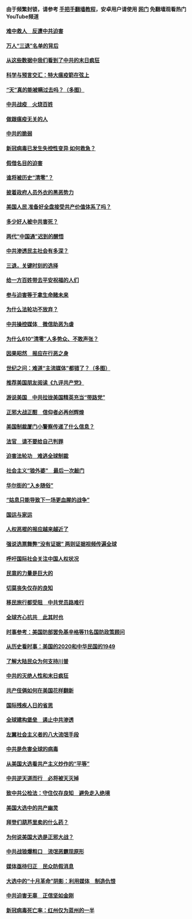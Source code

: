 #### 由于频繁封锁，请参考 [手把手翻墙教程](https://github.com/gfw-breaker/guides/wiki/)，安卓用户请使用 [网门](https://github.com/gfw-breaker/nogfw/blob/master/dl.md?t=01150000) 免翻墙观看热门YouTube频道 

#### [难中救人　反遭中共迫害](../pages/251/418414.md?t=01150000) 

#### [万人“三退”名单的背后](../pages/251/418505.md?t=01150000) 

#### [从这些数据中我们看到了中共的末日疯狂](../pages/251/418420.md?t=01150000) 

#### [科学与预言交汇：特大瘟疫箭在弦上](../pages/251/418266.md?t=01150000) 

#### [“天”真的能被瞒过去吗？（多图）](../pages/251/418308.md?t=01150000) 

#### [中共战疫　火烧百姓](../pages/251/418220.md?t=01150000) 

#### [做跟瘟疫无关的人](../pages/251/418171.md?t=01150000) 

#### [中共的脆弱](../pages/251/418196.md?t=01150000) 

#### [新冠病毒已发生失控性变异 如何救急？](../pages/251/418032.md?t=01150000) 

#### [假借名目的迫害](../pages/251/418055.md?t=01150000) 

#### [谁将被历史“清零”？](../pages/251/417485.md?t=01150000) 

#### [披着政府人员外衣的黑恶势力](../pages/251/417442.md?t=01150000) 

#### [美国人民 准备好全盘接受共产价值体系了吗？](../pages/251/417491.md?t=01150000) 

#### [多少好人被中共害死？](../pages/251/417144.md?t=01150000) 

#### [两代“中国通”迟到的醒悟](../pages/251/417064.md?t=01150000) 

#### [中共渗透民主社会有多深？](../pages/251/417063.md?t=01150000) 

#### [三退，关键时刻的选择](../pages/251/416969.md?t=01150000) 

#### [给一方百姓带去平安祝福的人们](../pages/251/416941.md?t=01150000) 

#### [参与迫害等于拿生命赌未来](../pages/251/416856.md?t=01150000) 

#### [为什么法轮功不放弃？](../pages/251/416864.md?t=01150000) 

#### [中共操控媒体　微信助恶为虐](../pages/251/416724.md?t=01150000) 

#### [为什么610“清零”人多势众、不敢声张？](../pages/251/416632.md?t=01150000) 

#### [因果昭然　报应在行恶之身](../pages/251/416582.md?t=01150000) 

#### [世纪之问：难道“主流媒体”都错了？（多图）](../pages/251/416571.md?t=01150000) 

#### [推荐美国朋友阅读《九评共产党》](../pages/251/416510.md?t=01150000) 

#### [游说美国　中共拉拢美国精英充当“带路党”](../pages/251/416529.md?t=01150000) 

#### [正邪大战正酣　信仰者必再创辉煌](../pages/251/416433.md?t=01150000) 

#### [美国制裁厦门小警察传递了什么信息？](../pages/251/416432.md?t=01150000) 

#### [法官　请不要给自己判罪](../pages/251/416379.md?t=01150000) 

#### [迫害法轮功　难逃全球制裁](../pages/251/416380.md?t=01150000) 

#### [社会主义“狼外婆”　最后一次敲门](../pages/251/416394.md?t=01150000) 

#### [华尔街的“入乡随俗”](../pages/251/416395.md?t=01150000) 

#### [“姑息只能导致下一场更血腥的战争”](../pages/251/416223.md?t=01150000) 

#### [国运与家运](../pages/251/416224.md?t=01150000) 

#### [人权恶棍的报应越来越近了](../pages/251/416276.md?t=01150000) 

#### [强说选票舞弊“没有证据” 两则证据视频传遍全球](../pages/251/416227.md?t=01150000) 

#### [呼吁国际社会关注中国人权状况](../pages/251/416135.md?t=01150000) 

#### [民意的力量是巨大的](../pages/251/416222.md?t=01150000) 

#### [切莫丧失仅存的良知](../pages/251/416134.md?t=01150000) 

#### [移民旅行都受阻　中共党员路难行](../pages/251/416033.md?t=01150000) 

#### [全球齐心抗共　此其时也](../pages/251/415989.md?t=01150000) 

#### [时事参考：美国防部罢免基辛格等11名国防政策顾问](../pages/251/415970.md?t=01150000) 

#### [从历史看时事：美国的2020和中华民国的1949](../pages/251/415949.md?t=01150000) 

#### [了解大陆民众为何支持川普](../pages/251/415950.md?t=01150000) 

#### [中共的灭绝人性和末日疯狂](../pages/251/415944.md?t=01150000) 

#### [共产伎俩如何在美国花样翻新](../pages/251/415908.md?t=01150000) 

#### [国际残疾人日的省思](../pages/251/415849.md?t=01150000) 

#### [全球建构堡垒　遏止中共渗透](../pages/251/415850.md?t=01150000) 

#### [左翼社会主义者的八大流氓手段](../pages/251/415802.md?t=01150000) 

#### [中共是危害全球的病毒](../pages/251/415569.md?t=01150000) 

#### [从美国大选看共产主义炒作的“平等”](../pages/251/415654.md?t=01150000) 

#### [中共逆天道而行　必将被天灭掉](../pages/251/415626.md?t=01150000) 

#### [致中共公检法：守住仅存良知　避免走入绝境](../pages/251/415627.md?t=01150000) 

#### [美国大选中的共产幽灵](../pages/251/415618.md?t=01150000) 

#### [拜登们葫芦里卖的什么药？](../pages/251/415531.md?t=01150000) 

#### [为何说美国大选是正邪大战？](../pages/251/415530.md?t=01150000) 

#### [中共战狼爆粗口　流氓恶霸现原形](../pages/251/415426.md?t=01150000) 

#### [媒体亟待归正　民众防假消息](../pages/251/415402.md?t=01150000) 

#### [大选中的“十月革命”阴影：利用媒体　制造仇恨](../pages/251/415334.md?t=01150000) 

#### [中共迫害无辜　正信坚如金刚](../pages/251/415307.md?t=01150000) 

#### [新冠病毒死亡率：红州仅为蓝州的一半](../pages/251/415164.md?t=01150000) 

